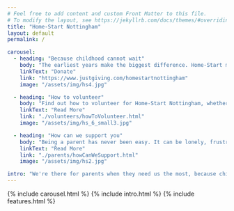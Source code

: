 ```yaml
---
# Feel free to add content and custom Front Matter to this file.
# To modify the layout, see https://jekyllrb.com/docs/themes/#overriding-theme-defaults
title: "Home-Start Nottingham"
layout: default
permalink: /

carousel:
  - heading: "Because childhood cannot wait"
    body: "The earliest years make the biggest difference. Home-Start makes sure those years count, so no child's future is limited.<br><br>Donate here to support Home-Start Nottingham"
    linkText: "Donate"
    link: "https://www.justgiving.com/homestartnottingham"
    image: "/assets/img/hs4.jpg"

  - heading: "How to volunteer"
    body: "Find out how to volunteer for Home-Start Nottingham, whether you want to be a home visiting volunteer, a trustee, or a fundraiser."
    linkText: "Read More"
    link: "./volunteers/howToVolunteer.html"
    image: "/assets/img/hs_6_small3.jpg"

  - heading: "How can we support you"
    body: "Being a parent has never been easy. It can be lonely, frustrating, heartbreaking and overwhelming. All parents struggle at one time or another. For some, the challenges can be greater. You are not alone."
    linkText: "Read More"
    link: "./parents/howCanWeSupport.html"
    image: "/assets/img/hs2.jpg"

intro: "We're there for parents when they need us the most, because childhood can't wait"
---
```


{% include carousel.html %}
{% include intro.html %}
{% include features.html %}
